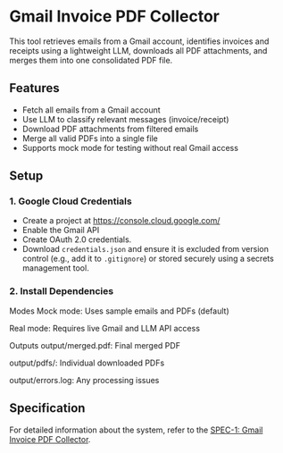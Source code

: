 # Gmail Invoice PDF Collector

This tool retrieves emails from a Gmail account, identifies invoices and receipts using a lightweight LLM, downloads all PDF attachments, and merges them into one consolidated PDF file.

## Features
- Fetch all emails from a Gmail account
- Use LLM to classify relevant messages (invoice/receipt)
- Download PDF attachments from filtered emails
- Merge all valid PDFs into a single file
- Supports mock mode for testing without real Gmail access

## Setup

### 1. Google Cloud Credentials
- Create a project at https://console.cloud.google.com/
- Enable the Gmail API
- Create OAuth 2.0 credentials.
- Download `credentials.json` and ensure it is excluded from version control (e.g., add it to `.gitignore`) or stored securely using a secrets management tool.

### 2. Install Dependencies
Modes
Mock mode: Uses sample emails and PDFs (default)

Real mode: Requires live Gmail and LLM API access

Outputs
output/merged.pdf: Final merged PDF

output/pdfs/: Individual downloaded PDFs

output/errors.log: Any processing issues

## Specification

For detailed information about the system, refer to the [SPEC-1: Gmail Invoice PDF Collector](SPEC-1-gmail-invoice-pdf-collector.md).
